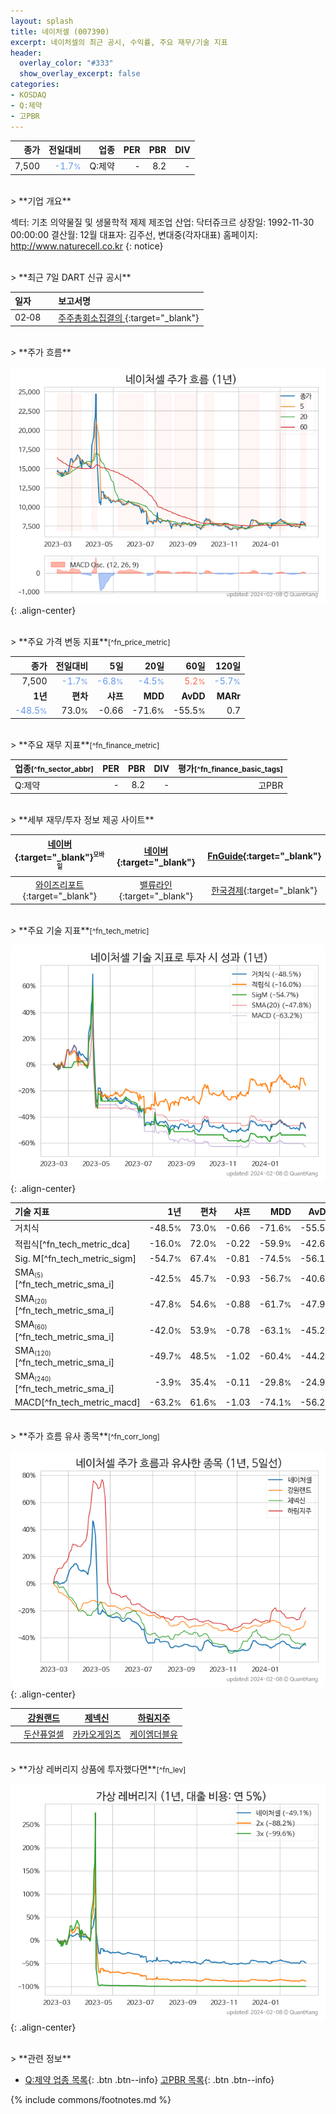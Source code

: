 ```yaml
---
layout: splash
title: 네이처셀 (007390)
excerpt: 네이처셀의 최근 공시, 수익률, 주요 재무/기술 지표
header:
  overlay_color: "#333"
  show_overlay_excerpt: false
categories:
- KOSDAQ
- Q:제약
- 고PBR
---
```


| **종가** | **전일대비** | **업종** | **PER** | **PBR** | **DIV** |
| -------: | -----------: | -------: | ------: | ------: | ------: |
| 7,500 | <span style="color: cornflowerblue">-1.7<small>%</small></span> | Q:제약 | - | 8.2 | - |

<!-- more -->

<br>
> **기업 개요**<a id="company"></a>

섹터: 기초 의약물질 및 생물학적 제제 제조업  산업: 닥터쥬크르  상장일: 1992-11-30 00:00:00  결산월: 12월  대표자: 김주선, 변대중(각자대표)  홈페이지: http://www.naturecell.co.kr  {: notice}

<br>
> **최근 7일 DART 신규 공시**<a id="dart"></a>

| **일자** |      | **보고서명** |
| :------- | :--- | :----------- |
| 02&#x2011;08 | | [주주총회소집결의              ](https://dart.fss.or.kr/dsaf001/main.do?rcpNo=20240208901083){:target="_blank"} |

<br>
> **주가 흐름**<a id="price"></a>

![007390](/stock/images/007390.png){: .align-center}

<br>
> **주요 가격 변동 지표**<small>[^fn_price_metric]</small>

| **종가** | **전일대비** | **5일** | **20일** | **60일** | **120일** |
| -------: | -----------: | ------: | -------: | -------: | --------: |
| 7,500 | <span style="color: cornflowerblue">-1.7<small>%</small></span> | <span style="color: cornflowerblue">-6.8<small>%</small></span> | <span style="color: cornflowerblue">-4.5<small>%</small></span> | <span style="color: tomato">5.2<small>%</small></span> | <span style="color: cornflowerblue">-5.7<small>%</small></span> |
| **1년** | **편차** | **샤프** | **MDD** | **AvDD** | **MARr** |
| <span style="color: cornflowerblue">-48.5<small>%</small></span> | 73.0<small>%</small> | -0.66 | -71.6<small>%</small> | -55.5<small>%</small> | 0.7 |

<br>
> **주요 재무 지표**<small>[^fn_finance_metric]</small>

| **업종**<small>[^fn_sector_abbr]</small> | **PER** | **PBR** | **DIV** | **평가**<small>[^fn_finance_basic_tags]</small> |
| :--------------------------------------- | ------: | ------: | ------: | ----------------------------------------------: |
| Q:제약 | - | 8.2 | - | 고PBR |

<br>
> **세부 재무/투자 정보 제공 사이트**

| [네이버](https://m.stock.naver.com/domestic/stock/007390/finance/summary){:target="_blank"}<sup><small>모바일</small></sup> | [네이버](https://finance.naver.com/item/coinfo.naver?code=007390){:target="_blank"} | [FnGuide](https://comp.fnguide.com/SVO2/ASP/SVD_Invest.asp?gicode=A007390&MenuYn=Y){:target="_blank"} |
| :---: | :---: | :---: |
| [와이즈리포트](https://comp.wisereport.co.kr/company/c1040001.aspx?cmp_cd=007390){:target="_blank"} | [밸류라인](https://www.valueline.co.kr/finance/summary/007390){:target="_blank"} | [한국경제](https://markets.hankyung.com/stock/007390/financial-summary){:target="_blank"} |

<br>
> **주요 기술 지표**<small>[^fn_tech_metric]</small>


![007390](/stock/images/007390_tech.png){: .align-center}

| **기술 지표** | **1년** | **편차** | **샤프** | **MDD** | **AvDD** |
| :------------ | ------: | -----------: | -------: | ------: | -------: |
| 거치식 | -48.5<small>%</small> | 73.0<small>%</small> | -0.66 | -71.6<small>%</small> | -55.5<small>%</small> |
| 적립식[^fn_tech_metric_dca] | -16.0<small>%</small> | 72.0<small>%</small> | -0.22 | -59.9<small>%</small> | -42.6<small>%</small> |
| Sig. M[^fn_tech_metric_sigm] | -54.7<small>%</small> | 67.4<small>%</small> | -0.81 | -74.5<small>%</small> | -56.1<small>%</small> |
| SMA<small><sub>(5)</sub></small>[^fn_tech_metric_sma_i] | -42.5<small>%</small> | 45.7<small>%</small> | -0.93 | -56.7<small>%</small> | -40.6<small>%</small> |
| SMA<small><sub>(20)</sub></small>[^fn_tech_metric_sma_i] | -47.8<small>%</small> | 54.6<small>%</small> | -0.88 | -61.7<small>%</small> | -47.9<small>%</small> |
| SMA<small><sub>(60)</sub></small>[^fn_tech_metric_sma_i] | -42.0<small>%</small> | 53.9<small>%</small> | -0.78 | -63.1<small>%</small> | -45.2<small>%</small> |
| SMA<small><sub>(120)</sub></small>[^fn_tech_metric_sma_i] | -49.7<small>%</small> | 48.5<small>%</small> | -1.02 | -60.4<small>%</small> | -44.2<small>%</small> |
| SMA<small><sub>(240)</sub></small>[^fn_tech_metric_sma_i] | -3.9<small>%</small> | 35.4<small>%</small> | -0.11 | -29.8<small>%</small> | -24.9<small>%</small> |
| MACD[^fn_tech_metric_macd] | -63.2<small>%</small> | 61.6<small>%</small> | -1.03 | -74.1<small>%</small> | -56.2<small>%</small> |

<br>
> **주가 흐름 유사 종목**<a id="corr"></a><small>[^fn_corr_long]</small>

![007390](/stock/images/007390_corr.png){: .align-center}

|       | [강원랜드](/035250/) | [제넥신](/095700/) | [하림지주](/003380/) |
| :---: | :------------------------------------: | :------------------------------------: | :------------------------------------: |
|       | [두산퓨얼셀](/336260/) | [카카오게임즈](/293490/) | [케이엠더블유](/032500/) |

<br>
> **가상 레버리지 상품에 투자했다면**<a id="2x"></a><small>[^fn_lev]</small>

![007390](/stock/images/007390_2x.png){: .align-center}

<br>
> **관련 정보**

- [Q:제약 업종 목록](/stats/sector/kosdaq_업종_제약_종목/){: .btn .btn--info} [고PBR 목록](/fn/fn_high_pbr/){: .btn .btn--info}

{% include commons/footnotes.md %}